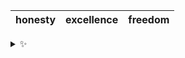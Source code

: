 | honesty | excellence | freedom |
| :-----: | :--------: | :-----: |

<details>
  <summary>✨</summary>
  These words are chosen at random each day. New words will appear here tomorrow morning.
</details>